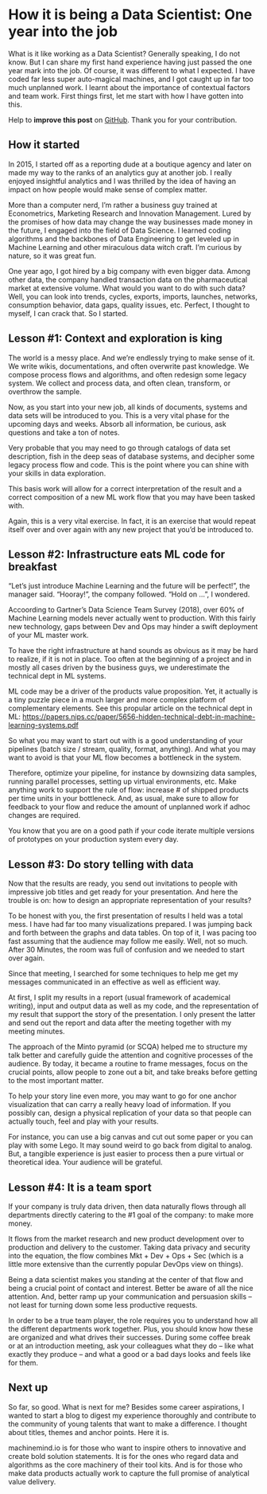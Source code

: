 # How it is being a Data Scientist: One year into the job


What is it like working as a Data Scientist? Generally speaking, I do not know. But I can share my first hand experience having just passed the one year mark into the job. Of course, it was different to what I expected. I have coded far less super auto-magical machines, and I got caught up in far too much unplanned work. I learnt about the importance of contextual factors and team work. First things first, let me start with how I have gotten into this.

<!--more-->

Help to **improve this post** on [GitHub](https://github.com/siegstedt/machinemind/blob/main/content/posts/being-a-data-scientist.md). Thank you for your contribution.

## How it started

In 2015, I started off as a reporting dude at a boutique agency and later on made my way to the ranks of an analytics guy at another job. I really enjoyed insightful analytics and I was thrilled by the idea of having an impact on how people would make sense of complex matter.

More than a computer nerd, I’m rather a business guy trained at Econometrics, Marketing Research and Innovation Management. Lured by the promises of how data may change the way businesses made money in the future, I engaged into the field of Data Science. I learned coding algorithms and the backbones of Data Engineering to get leveled up in Machine Learning and other miraculous data witch craft. I’m curious by nature, so it was great fun.

One year ago, I got hired by a big company with even bigger data. Among other data, the company handled transaction data on the pharmaceutical market at extensive volume. What would you want to do with such data? Well, you can look into trends, cycles, exports, imports, launches, networks, consumption behavior, data gaps, quality issues, etc. Perfect, I thought to myself, I can crack that. So I started.

## Lesson #1: Context and exploration is king

The world is a messy place. And we’re endlessly trying to make sense of it. We write wikis, documentations, and often overwrite past knowledge. We compose process flows and algorithms, and often redesign some legacy system. We collect and process data, and often clean, transform, or overthrow the sample.

Now, as you start into your new job, all kinds of documents, systems and data sets will be introduced to you. This is a very vital phase for the upcoming days and weeks. Absorb all information, be curious, ask questions and take a ton of notes.

Very probable that you may need to go through catalogs of data set description, fish in the deep seas of database systems, and decipher some legacy process flow and code. This is the point where you can shine with your skills in data exploration.

This basis work will allow for a correct interpretation of the result and a correct composition of a new ML work flow that you may have been tasked with.

Again, this is a very vital exercise. In fact, it is an exercise that would repeat itself over and over again with any new project that you’d be introduced to.

## Lesson #2: Infrastructure eats ML code for breakfast

“Let’s just introduce Machine Learning and the future will be perfect!”, the manager said. “Hooray!”, the company followed. “Hold on …”, I wondered.

Accoording to Gartner’s Data Science Team Survey (2018), over 60% of Machine Learning models never actually went to production. With this fairly new technology, gaps between Dev and Ops may hinder a swift deployment of your ML master work.

To have the right infrastructure at hand sounds as obvious as it may be hard to realize, if it is not in place. Too often at the beginning of a project and in mostly all cases driven by the business guys, we underestimate the technical dept in ML systems.

ML code may be a driver of the products value proposition. Yet, it actually is a tiny puzzle piece in a much larger and more complex platform of complementary elements. See this propular article on the technical dept in ML: https://papers.nips.cc/paper/5656-hidden-technical-debt-in-machine-learning-systems.pdf

So what you may want to start out with is a good understanding of your pipelines (batch size / stream, quality, format, anything). And what you may want to avoid is that your ML flow becomes a bottleneck in the system.

Therefore, optimize your pipeline, for instance by downsizing data samples, running parallel processes, setting up virtual environments, etc. Make anything work to support the rule of flow: increase # of shipped products per time units in your bottleneck. And, as usual, make sure to allow for feedback to your flow and reduce the amount of unplanned work if adhoc changes are required.

You know that you are on a good path if your code iterate multiple versions of prototypes on your production system every day.

## Lesson #3: Do story telling with data

Now that the results are ready, you send out invitations to people with impressive job titles and get ready for your presentation. And here the trouble is on: how to design an appropriate representation of your results?

To be honest with you, the first presentation of results I held was a total mess. I have had far too many visualizations prepared. I was jumping back and forth between the graphs and data tables. On top of it, I was pacing too fast assuming that the audience may follow me easily. Well, not so much. After 30 Minutes, the room was full of confusion and we needed to start over again.

Since that meeting, I searched for some techniques to help me get my messages communicated in an effective as well as efficient way.

At first, I split my results in a report (usual framework of academical writing), input and output data as well as my code, and the representation of my result that support the story of the presentation. I only present the latter and send out the report and data after the meeting together with my meeting minutes.

The approach of the Minto pyramid (or SCQA) helped me to structure my talk better and carefully guide the attention and cognitive processes of the audience. By today, it became a routine to frame messages, focus on the crucial points, allow people to zone out a bit, and take breaks before getting to the most important matter.

To help your story line even more, you may want to go for one anchor visualization that can carry a really heavy load of information. If you possibly can, design a physical replication of your data so that people can actually touch, feel and play with your results.

For instance, you can use a big canvas and cut out some paper or you can play with some Lego. It may sound weird to go back from digital to analog. But, a tangible experience is just easier to process then a pure virtual or theoretical idea. Your audience will be grateful.

## Lesson #4: It is a team sport

If your company is truly data driven, then data naturally flows through all departments directly catering to the #1 goal of the company: to make more money.

It flows from the market research and new product development over to production and delivery to the customer. Taking data privacy and security into the equation, the flow combines Mkt + Dev + Ops + Sec (which is a little more extensive than the currently popular DevOps view on things).

Being a data scientist makes you standing at the center of that flow and being a crucial point of contact and interest. Better be aware of all the nice attention. And, better ramp up your communication and persuasion skills – not least for turning down some less productive requests.

In order to be a true team player, the role requires you to understand how all the different departments work together. Plus, you should know how these are organized and what drives their successes. During some coffee break or at an introduction meeting, ask your colleagues what they do – like what exactly they produce – and what a good or a bad days looks and feels like for them.

## Next up

So far, so good. What is next for me? Besides some career aspirations, I wanted to start a blog to digest my experience thoroughly and contribute to the community of young talents that want to make a difference. I thought about titles, themes and anchor points. Here it is. 

machinemind.io is for those who want to inspire others to innovative and create bold solution statements. It is for the ones who regard data and algorithms as the core machinery of their tool kits. And is for those who make data products actually work to capture the full promise of analytical value delivery.
